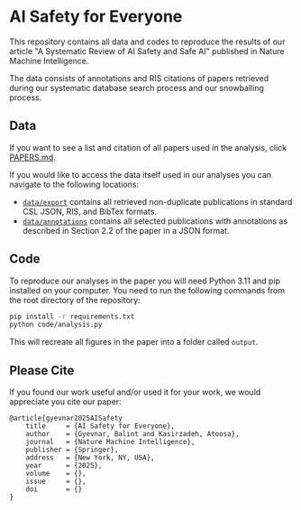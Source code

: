 # AI Safety for Everyone

This repository contains all data and codes to reproduce the results of our article "A Systematic Review of AI Safety and Safe AI" published in Nature Machine Intelligence.

The data consists of annotations and RIS citations of papers retrieved during our systematic database search process and our snowballing process.

## Data

If you want to see a list and citation of all papers used in the analysis, click [PAPERS.md](PAPERS.md).

If you would like to access the data itself used in our analyses you can navigate to the following locations:

- [`data/export`](https://github.com/gyevnarb/ai-safety-review/data/export) contains all retrieved non-duplicate publications in standard CSL JSON, RIS, and BibTex formats.
- [`data/annotations`](https://github.com/gyevnarb/ai-safety-review/data/annotations) contains all selected publications with annotations as described in Section 2.2 of the paper in a JSON format.

## Code

To reproduce our analyses in the paper you will need Python 3.11 and pip installed on your computer.
You need to run the following commands from the root directory of the repository:

```bash
pip install -r requirements.txt
python code/analysis.py
```

This will recreate all figures in the paper into a folder called `output`.

## Please Cite

If you found our work useful and/or used it for your work, we would appreciate you cite our paper:

```text
@article{gyevnar2025AISafety
    title     = {AI Safety for Everyone},
    author    = {Gyevnar, Balint and Kasirzadeh, Atoosa},
    journal   = {Nature Machine Intelligence},
    publisher = {Springer},
    address   = {New York, NY, USA},
    year      = {2025},
    volume    = {},
    issue     = {},
    doi       = {}
}
```
